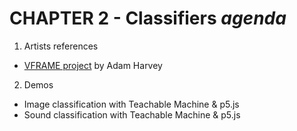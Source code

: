 # CHAPTER 2 - Classifiers _agenda_

1. Artists references
  - [VFRAME project](https://vframe.io/) by Adam Harvey
2. Demos
  - Image classification with Teachable Machine & p5.js
  - Sound classification with Teachable Machine & p5.js
